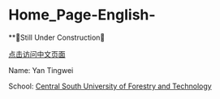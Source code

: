 # Home_Page-English-

**:construction:Still Under Construction:construction:

<a href="https://lvfinch.github.io/Home_Page-Chinese-/" target="_blank">点击访问中文页面</a>

Name: Yan Tingwei

School: [Central South University of Forestry and Technology](http://english.csuft.edu.cn/)